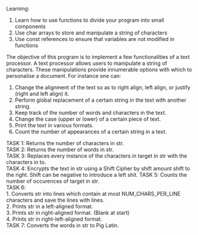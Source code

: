 
Learning:
1. Learn how to use functions to divide your program into small components
2. Use char arrays to store and manipulate a string of characters
3. Use const references to ensure that variables are not modified in functions

The objective of this program is to implement a few functionalities of a text processor.
A text processor allows users to manipulate a string of characters. These manipulations provide innumerable options with which to personalise a document.
For instance one can:
1. Change the alignment of the text so as to right align, left align, or justify (right and left align) it.
2. Perform global replacement of a certain string in the text with another string.
3. Keep track of the number of words and characters in the text.
4. Change the case (upper or lower) of a certain piece of text.
5. Print the text in various formats.
6. Count the number of appearances of a certain string in a text.


TASK 1: Returns the number of characters in str.  
TASK 2: Returns the number of words in str.  
TASK 3: Replaces every instance of the characters in target in str with the characters in to.  
TASK 4: Encrypts the text in str using a Shift Cipher by shift amount shift to the right. Shift can be negative to introduce a left shit. 
TASK 5: Counts the number of occurences of target in str.  
TASK 6:  
        1. Converts str into lines which contain at most NUM_CHARS_PER_LINE characters and save the lines with lines.  
        2. Prints str in a left-aligned format.  
        3. Prints str in right-aligned format. (Blank at start)  
        4. Prints str in right-left-aligned format.  
TASK 7: Converts the words in str to Pig Latin.  
 

